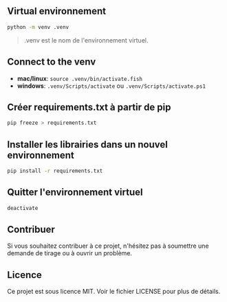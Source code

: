 ## Virtual environnement
```bash
python -m venv .venv
```
> .venv est le nom de l'environnement virtuel.

## Connect to the venv
- **mac/linux**: `source .venv/bin/activate.fish`
- **windows**: `.venv/Scripts/activate` ou `.venv/Scripts/activate.ps1`

## Créer requirements.txt à partir de pip
```bash
pip freeze > requirements.txt
```

## Installer les librairies dans un nouvel environnement
```bash
pip install -r requirements.txt
```

## Quitter l'environnement virtuel
```bash
deactivate
```

## Contribuer
Si vous souhaitez contribuer à ce projet, n'hésitez pas à soumettre une demande de tirage ou à ouvrir un problème.

## Licence
Ce projet est sous licence MIT. Voir le fichier LICENSE pour plus de détails.
